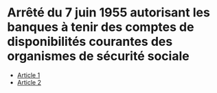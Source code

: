 # Arrêté du 7 juin 1955 autorisant les banques à tenir des comptes de disponibilités courantes des organismes de sécurité sociale

- [Article 1](article-1.md)
- [Article 2](article-2.md)
